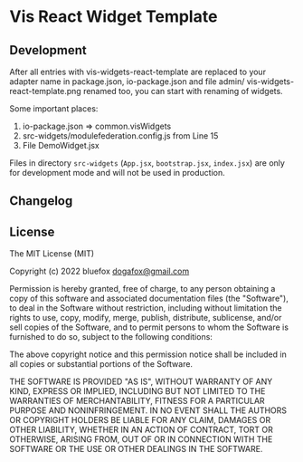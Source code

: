 # Vis React Widget Template

## Development
After all entries with vis-widgets-react-template are replaced to your adapter name in package.json, io-package.json 
and file admin/ vis-widgets-react-template.png renamed too, you can start with renaming of widgets.

Some important places:
1. io-package.json => common.visWidgets
2. src-widgets/modulefederation.config.js from Line 15
3. File DemoWidget.jsx

Files in directory `src-widgets` (`App.jsx`, `bootstrap.jsx`, `index.jsx`) are only for development mode and will not be used in production. 

## Changelog

## License
The MIT License (MIT)

Copyright (c) 2022 bluefox <dogafox@gmail.com>

Permission is hereby granted, free of charge, to any person obtaining a copy
of this software and associated documentation files (the "Software"), to deal
in the Software without restriction, including without limitation the rights
to use, copy, modify, merge, publish, distribute, sublicense, and/or sell
copies of the Software, and to permit persons to whom the Software is
furnished to do so, subject to the following conditions:

The above copyright notice and this permission notice shall be included in
all copies or substantial portions of the Software.

THE SOFTWARE IS PROVIDED "AS IS", WITHOUT WARRANTY OF ANY KIND, EXPRESS OR
IMPLIED, INCLUDING BUT NOT LIMITED TO THE WARRANTIES OF MERCHANTABILITY,
FITNESS FOR A PARTICULAR PURPOSE AND NONINFRINGEMENT. IN NO EVENT SHALL THE
AUTHORS OR COPYRIGHT HOLDERS BE LIABLE FOR ANY CLAIM, DAMAGES OR OTHER
LIABILITY, WHETHER IN AN ACTION OF CONTRACT, TORT OR OTHERWISE, ARISING FROM,
OUT OF OR IN CONNECTION WITH THE SOFTWARE OR THE USE OR OTHER DEALINGS IN
THE SOFTWARE.